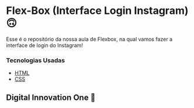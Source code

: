 # Flex-Box (Interface Login Instagram) 🙃

Esse é o repositório da nossa aula de Flexbox, na qual vamos fazer a interface de login do Instagram! 

### Tecnologias Usadas

* [HTML ](https://www.w3schools.com/html/)
* [CSS](https://developer.mozilla.org/pt-BR/docs/Web/CSS)

##  Digital Innovation One 🚀
